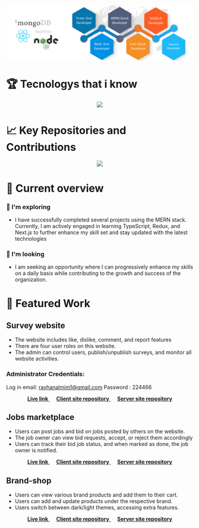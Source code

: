 ![The San Juan Mountains are beautiful!](https://raw.githubusercontent.com/rayhanalmim/image-host/main/Images/mern1.png "Full Stack Developer")

# :trophy: Tecnologys that i know
<p align="center">
  <a>
    <img src="https://skillicons.dev/icons?i=nodejs,mongodb,react,js,firebase,html,css,express,vscode,stackoverflow,tailwind,vercel,netlify,github,figma&perline=5" />
  </a>
</p>

# :chart_with_upwards_trend: Key Repositories and Contributions

<p align="center">
  <a >
    <img src="https://api.githubtrends.io/user/svg/rayhanalmim/repos?time_range=one_year&include_private=true&group=private&loc_metric=changed&theme=dark" />
  </a>
</p>


# :pushpin: Current overview
### :dart: I'm exploring 
- I have successfully completed several projects using the MERN stack. Currently, I am actively engaged in learning TypeScript, Redux, and Next.js to further enhance my skill set and stay updated with the latest technologies
### :mag_right: I'm looking 
- I am seeking an opportunity where I can progressively enhance my skills on a daily basis while contributing to the growth and success of the organization.

# :loudspeaker: Featured Work
## Survey website
- The website includes like, dislike,
comment, and report features
- There are four user roles on this
website.
- The admin can control users,
publish/unpublish surveys, and monitor
all website activities.

### Administrator Credentials:
Log in email: rayhanalmim1@gmail.com Password : 224466



<p align="center">
      <a href="https://meek-dango-f0d88f.netlify.app/">
    <strong>Live link</strong>
    </a>
 &emsp;
 <a href="https://github.com/rayhanalmim/Survey-Client.git">
    <strong>Client site repository</strong> 
 </a>
 &emsp;
 <a href="https://github.com/rayhanalmim/Survey-Server">
    <strong>Server site repository</strong> 
 </a>
</p>


## Jobs marketplace
- Users can post jobs and bid on jobs
posted by others on the website.
- The job owner can view bid requests,
accept, or reject them accordingly
- Users can track their bid job status, and
when marked as done, the job owner is
notified.

<p align="center">
     <a href="https://verdant-pie-9e3ec9.netlify.app">
    <strong>Live link</strong>
 </a>
 &emsp;
 <a href="https://github.com/rayhanalmim/Job-bidder-client">
    <strong>Client site repository</strong> 
 </a>
 &emsp;
 <a href="https://github.com/rayhanalmim/Job-bidder-server.git">
    <strong>Server site repository</strong> 
 </a>
</p>


## Brand-shop
- Users can view various brand products
and add them to their cart.
- Users can add and update products
under the respective brand.
- Users switch between dark/light
themes, accessing extra features.

<p align="center">
     <a href="https://bejewelled-tarsier-355a2e.netlify.app/">
    <strong>Live link</strong>
 </a>
 &emsp;
 <a href="https://github.com/rayhanalmim/Brand-Shop-Client">
    <strong>Client site repository</strong> 
 </a>
 &emsp;
 <a href="https://github.com/rayhanalmim/Brand-Shop-Server">
    <strong>Server site repository</strong> 
 </a>
</p>

